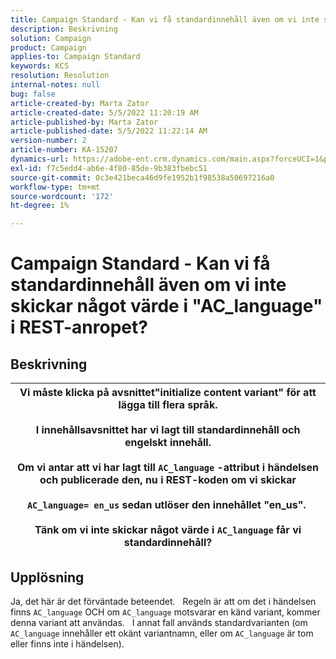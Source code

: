 ```yaml
---
title: Campaign Standard - Kan vi få standardinnehåll även om vi inte skickar något värde i "AC_language" i REST-anropet?
description: Beskrivning
solution: Campaign
product: Campaign
applies-to: Campaign Standard
keywords: KCS
resolution: Resolution
internal-notes: null
bug: false
article-created-by: Marta Zator
article-created-date: 5/5/2022 11:20:19 AM
article-published-by: Marta Zator
article-published-date: 5/5/2022 11:22:14 AM
version-number: 2
article-number: KA-15207
dynamics-url: https://adobe-ent.crm.dynamics.com/main.aspx?forceUCI=1&pagetype=entityrecord&etn=knowledgearticle&id=64ef1f53-65cc-ec11-a7b5-6045bd00dbbc
exl-id: f7c5edd4-ab6e-4f80-85de-9b383fbebc51
source-git-commit: 0c3e421beca46d9fe1952b1f98538a50697216a0
workflow-type: tm+mt
source-wordcount: '172'
ht-degree: 1%

---
```


# Campaign Standard - Kan vi få standardinnehåll även om vi inte skickar något värde i &quot;AC_language&quot; i REST-anropet?

## Beskrivning



| Vi måste klicka på avsnittet&quot;initialize content variant&quot; för att lägga till flera språk.<br>   <br>  I innehållsavsnittet har vi lagt till standardinnehåll och engelskt innehåll.<br>   <br>  Om vi antar att vi har lagt till `AC_language` -attribut i händelsen och publicerade den, nu i REST-koden om vi skickar<br><br>  `AC_language= en_us` sedan utlöser den innehållet &quot;en_us&quot;. <br><br>  Tänk om vi inte skickar något värde i `AC_language` får vi standardinnehåll? |
| --- |



## Upplösning


Ja, det här är det förväntade beteendet.
 
Regeln är att om det i händelsen finns `AC_language` OCH om `AC_language` motsvarar en känd variant, kommer denna variant att användas.
 
I annat fall används standardvarianten (om `AC_language` innehåller ett okänt variantnamn, eller om `AC_language` är tom eller finns inte i händelsen).
